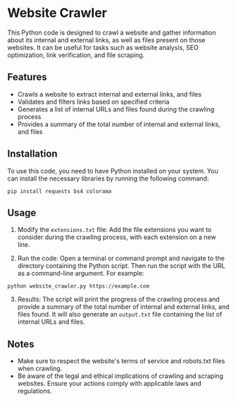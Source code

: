 # Website Crawler

This Python code is designed to crawl a website and gather information about its internal and external links, as well as files present on those websites. It can be useful for tasks such as website analysis, SEO optimization, link verification, and file scraping.

## Features

- Crawls a website to extract internal and external links, and files
- Validates and filters links based on specified criteria
- Generates a list of internal URLs and files found during the crawling process
- Provides a summary of the total number of internal and external links, and files

## Installation

To use this code, you need to have Python installed on your system. You can install the necessary libraries by running the following command:

```
pip install requests bs4 colorama
```

## Usage

1. Modify the `extensions.txt` file: Add the file extensions you want to consider during the crawling process, with each extension on a new line.

2. Run the code: Open a terminal or command prompt and navigate to the directory containing the Python script. Then run the script with the URL as a command-line argument. For example:

```python website_crawler.py https://example.com```

3. Results: The script will print the progress of the crawling process and provide a summary of the total number of internal and external links, and files found. It will also generate an `output.txt` file containing the list of internal URLs and files.

## Notes

- Make sure to respect the website's terms of service and robots.txt files when crawling.
- Be aware of the legal and ethical implications of crawling and scraping websites. Ensure your actions comply with applicable laws and regulations.




